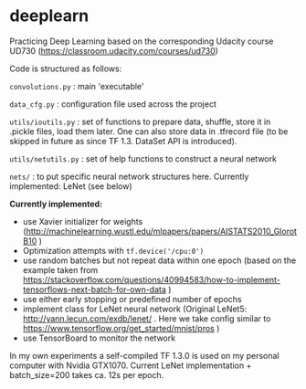 # deeplearn
Practicing Deep Learning based on the corresponding Udacity course UD730 (https://classroom.udacity.com/courses/ud730)

Code is structured as follows:

`convolutions.py` : main 'executable'

`data_cfg.py` : configuration file used across the project

`utils/ioutils.py` : set of functions to prepare data, shuffle, store it in .pickle files, load them later. One can also store data in .tfrecord file (to be skipped in future as since TF 1.3. DataSet API is introduced).

`utils/netutils.py` : set of help functions to construct a neural network

`nets/` : to put specific neural network structures here. Currently implemented: LeNet (see below)

**Currently implemented:**
* use Xavier initializer for weights (http://machinelearning.wustl.edu/mlpapers/papers/AISTATS2010_GlorotB10 )
* Optimization attempts with `tf.device('/cpu:0')` 
* use random batches but not repeat data within one epoch (based on the example taken from https://stackoverflow.com/questions/40994583/how-to-implement-tensorflows-next-batch-for-own-data )
* use either early stopping or predefined number of epochs
* implement class for LeNet neural network (Original LeNet5: http://yann.lecun.com/exdb/lenet/ . Here we take config similar to https://www.tensorflow.org/get_started/mnist/pros )
* use TensorBoard to monitor the network

In my own experiments a self-compiled TF 1.3.0 is used on my personal computer with Nvidia GTX1070.
Current LeNet implementation + batch_size=200 takes ca. 12s per epoch.



